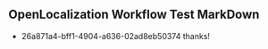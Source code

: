 ## OpenLocalization Workflow Test MarkDown
* 26a871a4-bff1-4904-a636-02ad8eb50374 thanks!

<!--HONumber=Aug16_HO5-->


